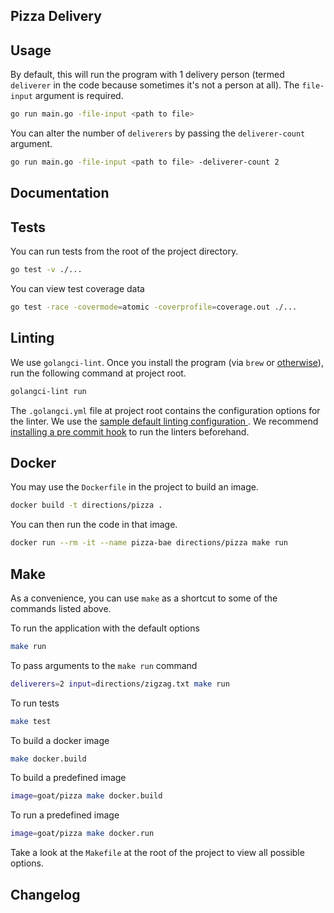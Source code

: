 ## Pizza Delivery

## Usage

By default, this will run the program with 1 delivery person (termed `deliverer` in the code because sometimes it's not a person at all). The `file-input` argument is required.
```bash
go run main.go -file-input <path to file>
```

You can alter the number of `deliverers` by passing the `deliverer-count` argument.
```bash
go run main.go -file-input <path to file> -deliverer-count 2
```

## Documentation

## Tests

You can run tests from the root of the project directory.
```bash
go test -v ./...
```

You can view test coverage data
```bash
go test -race -covermode=atomic -coverprofile=coverage.out ./...
```

## Linting

We use `golangci-lint`. Once you install the program (via `brew` or [otherwise](https://github.com/golangci/golangci-lint#install-golangci-lint)), run the following command at project root.

```bash
golangci-lint run
```
The `.golangci.yml` file at project root contains the configuration options for the linter. We use the [sample default linting configuration
](https://raw.githubusercontent.com/golangci/golangci-lint/master/.golangci.yml). We recommend [installing a pre commit hook](https://freshman.tech/linting-golang/#setting-up-a-pre-commit-hook) to run the linters beforehand.

## Docker

You may use the `Dockerfile` in the project to build an image.

```bash
docker build -t directions/pizza .
```

You can then run the code in that image.

```bash
docker run --rm -it --name pizza-bae directions/pizza make run
```

## Make

As a convenience, you can use `make` as a shortcut to some of the commands listed above.

To run the application with the default options

```bash
make run
```

To pass arguments to the `make run` command

```bash
deliverers=2 input=directions/zigzag.txt make run
```

To run tests
```bash
make test
```

To build a docker image

```bash
make docker.build
```

To build a predefined image
```bash
image=goat/pizza make docker.build
```

To run a predefined image
```bash
image=goat/pizza make docker.run
```

Take a look at the `Makefile` at the root of the project to view all possible options.

## Changelog
